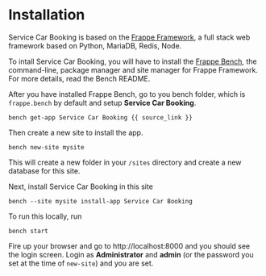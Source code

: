 <!-- title: Service Car Booking Installation -->

# Installation

Service Car Booking is based on the <a href="https://frappe.io">Frappe Framework</a>, a full stack web framework based on Python, MariaDB, Redis, Node.

To intall Service Car Booking, you will have to install the <a href="https://github.com/frappe/bench">Frappe Bench</a>, the command-line, package manager and site manager for Frappe Framework. For more details, read the Bench README.

After you have installed Frappe Bench, go to you bench folder, which is     `frappe.bench` by default and setup **Service Car Booking**.

    bench get-app Service Car Booking {{ source_link }}

Then create a new site to install the app.

    bench new-site mysite

This will create a new folder in your `/sites` directory and create a new database for this site.

Next, install Service Car Booking in this site

    bench --site mysite install-app Service Car Booking

To run this locally, run

    bench start

Fire up your browser and go to http://localhost:8000 and you should see the login screen. Login as **Administrator** and **admin** (or the password you set at the time of `new-site`) and you are set.

<!-- jinja -->
<!-- autodoc -->
